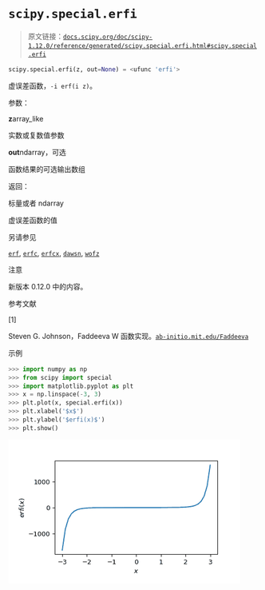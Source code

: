 # `scipy.special.erfi`

> 原文链接：[`docs.scipy.org/doc/scipy-1.12.0/reference/generated/scipy.special.erfi.html#scipy.special.erfi`](https://docs.scipy.org/doc/scipy-1.12.0/reference/generated/scipy.special.erfi.html#scipy.special.erfi)

```py
scipy.special.erfi(z, out=None) = <ufunc 'erfi'>
```

虚误差函数，`-i erf(i z)`。

参数：

**z**array_like

实数或复数值参数

**out**ndarray，可选

函数结果的可选输出数组

返回：

标量或者 ndarray

虚误差函数的值

另请参见

[`erf`](https://docs.scipy.org/doc/scipy-1.12.0/reference/generated/scipy.special.erf.html#scipy.special.erf "scipy.special.erf"), [`erfc`](https://docs.scipy.org/doc/scipy-1.12.0/reference/generated/scipy.special.erfc.html#scipy.special.erfc "scipy.special.erfc"), [`erfcx`](https://docs.scipy.org/doc/scipy-1.12.0/reference/generated/scipy.special.erfcx.html#scipy.special.erfcx "scipy.special.erfcx"), [`dawsn`](https://docs.scipy.org/doc/scipy-1.12.0/reference/generated/scipy.special.dawsn.html#scipy.special.dawsn "scipy.special.dawsn"), [`wofz`](https://docs.scipy.org/doc/scipy-1.12.0/reference/generated/scipy.special.wofz.html#scipy.special.wofz "scipy.special.wofz")

注意

新版本 0.12.0 中的内容。

参考文献

[1]

Steven G. Johnson，Faddeeva W 函数实现。[`ab-initio.mit.edu/Faddeeva`](http://ab-initio.mit.edu/Faddeeva)

示例

```py
>>> import numpy as np
>>> from scipy import special
>>> import matplotlib.pyplot as plt
>>> x = np.linspace(-3, 3)
>>> plt.plot(x, special.erfi(x))
>>> plt.xlabel('$x$')
>>> plt.ylabel('$erfi(x)$')
>>> plt.show() 
```

![../../_images/scipy-special-erfi-1.png](img/c7184b68fbe416be752229d05ea9b82a.png)
